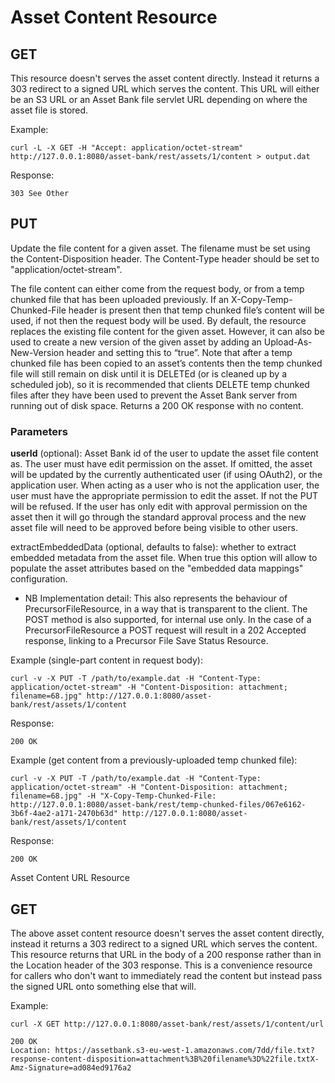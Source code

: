 # Asset Content Resource
## GET
This resource doesn't serves the asset content directly. Instead it returns a 303 redirect to a signed URL which serves the content.
This URL will either be an S3 URL or an Asset Bank file servlet URL depending on where the asset file is stored.

Example:
```
curl -L -X GET -H "Accept: application/octet-stream" http://127.0.0.1:8080/asset-bank/rest/assets/1/content > output.dat
```

Response:
```
303 See Other
```
## PUT
Update the file content for a given asset.  The filename must be set using the Content-Disposition header.  The Content-Type header should be set to "application/octet-stream".

The file content can either come from the request body, or from a temp chunked file that has been uploaded previously. If an X-Copy-Temp-Chunked-File header is present then that temp chunked file’s content will be used, if not then the request body will be used.
By default, the resource replaces the existing file content for the given asset. However, it can also be used to create a new version of the given asset by adding an Upload-As-New-Version header and setting this to “true”.
Note that after a temp chunked file has been copied to an asset’s contents then the temp chunked file will still remain on disk until it is DELETEd (or is cleaned up by a scheduled job), so it is recommended that clients DELETE temp chunked files after they have been used to prevent the Asset Bank server from running out of disk space.
Returns a 200 OK response with no content.
### Parameters
**userId** (optional): Asset Bank id of the user to update the asset file content as. The user must have edit permission on the asset. If omitted, the asset will be updated by the currently authenticated user (if using OAuth2), or the application user.
When acting as a user who is not the application user, the user must have the appropriate permission to edit the asset. If not the PUT will be refused. If the user has only edit with approval permission on the asset then it will go through the standard approval process and the new asset file will need to be approved before being visible to other users.

extractEmbeddedData (optional, defaults to false): whether to extract embedded metadata from the asset file. When true this option will allow to populate the asset attributes based on the "embedded data mappings" configuration.

* NB Implementation detail: This also represents the behaviour of PrecursorFileResource, in a way that is transparent to the client.
The POST method is also supported, for internal use only.  In the case of a PrecursorFileResource a POST request will result in a 202 Accepted response, linking to a Precursor File Save Status Resource.


Example (single-part content in request body):
```
curl -v -X PUT -T /path/to/example.dat -H "Content-Type: application/octet-stream" -H "Content-Disposition: attachment; filename=68.jpg" http://127.0.0.1:8080/asset-bank/rest/assets/1/content
```

Response:
```
200 OK
```

Example (get content from a previously-uploaded temp chunked file):
```
curl -v -X PUT -T /path/to/example.dat -H "Content-Type: application/octet-stream" -H "Content-Disposition: attachment; filename=68.jpg" -H "X-Copy-Temp-Chunked-File: http://127.0.0.1:8080/asset-bank/rest/temp-chunked-files/067e6162-3b6f-4ae2-a171-2470b63d" http://127.0.0.1:8080/asset-bank/rest/assets/1/content
```

Response:
```
200 OK
```


Asset Content URL Resource
## GET
The above asset content resource doesn't serves the asset content directly, instead it returns a 303 redirect to a signed  URL which  serves the content.
This resource returns that URL in the body of a 200 response rather than in the Location header of the 303 response.
This is a convenience resource for callers who don't want to immediately read the content but instead pass the signed URL onto something else that will.

Example:
```
curl -X GET http://127.0.0.1:8080/asset-bank/rest/assets/1/content/url
```

```
200 OK
Location: https://assetbank.s3-eu-west-1.amazonaws.com/7dd/file.txt?response-content-disposition=attachment%3B%20filename%3D%22file.txtX-Amz-Signature=ad084ed9176a2
```
